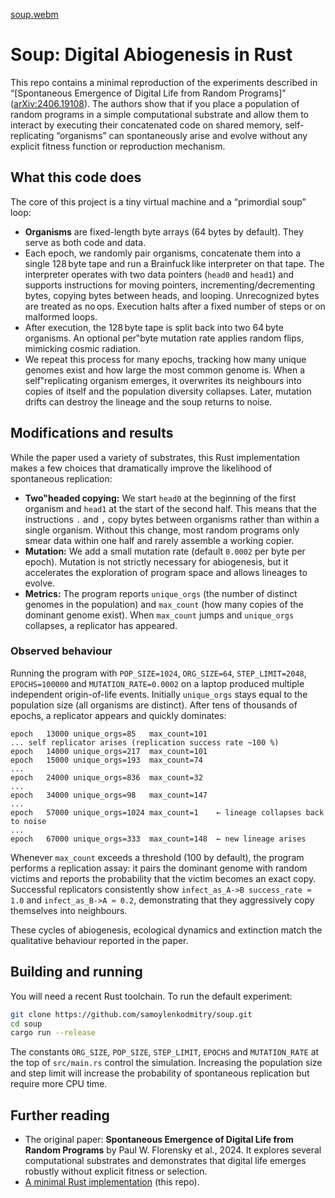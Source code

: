 

[soup.webm](https://github.com/user-attachments/assets/278bdbb3-db7b-4979-99ef-767a635cc438)


# Soup: Digital Abiogenesis in Rust

This repo contains a minimal reproduction of the experiments described in “[Spontaneous Emergence of Digital Life from Random Programs]” ([arXiv:2406.19108](https://arxiv.org/pdf/2406.19108)).  The authors show that if you place a population of random programs in a simple computational substrate and allow them to interact by executing their concatenated code on shared memory, self-replicating “organisms” can spontaneously arise and evolve without any explicit fitness function or reproduction mechanism.

## What this code does

The core of this project is a tiny virtual machine and a “primordial soup” loop:

- **Organisms** are fixed-length byte arrays (64 bytes by default).  They serve as both code and data.
- Each epoch, we randomly pair organisms, concatenate them into a single 128 byte tape and run a Brainfuck like interpreter on that tape.  The interpreter operates with two data pointers (`head0` and `head1`) and supports instructions for moving pointers, incrementing/decrementing bytes, copying bytes between heads, and looping.  Unrecognized bytes are treated as no ops.  Execution halts after a fixed number of steps or on malformed loops.
- After execution, the 128 byte tape is split back into two 64 byte organisms.  An optional per‟byte mutation rate applies random flips, mimicking cosmic radiation.
- We repeat this process for many epochs, tracking how many unique genomes exist and how large the most common genome is.  When a self‟replicating organism emerges, it overwrites its neighbours into copies of itself and the population diversity collapses.  Later, mutation drifts can destroy the lineage and the soup returns to noise.

## Modifications and results

While the paper used a variety of substrates, this Rust implementation makes a few choices that dramatically improve the likelihood of spontaneous replication:

- **Two‟headed copying:** We start `head0` at the beginning of the first organism and `head1` at the start of the second half.  This means that the instructions `.` and `,` copy bytes between organisms rather than within a single organism.  Without this change, most random programs only smear data within one half and rarely assemble a working copier.
- **Mutation:** We add a small mutation rate (default `0.0002` per byte per epoch).  Mutation is not strictly necessary for abiogenesis, but it accelerates the exploration of program space and allows lineages to evolve.
- **Metrics:** The program reports `unique_orgs` (the number of distinct genomes in the population) and `max_count` (how many copies of the dominant genome exist).  When `max_count` jumps and `unique_orgs` collapses, a replicator has appeared.

### Observed behaviour

Running the program with `POP_SIZE=1024`, `ORG_SIZE=64`, `STEP_LIMIT=2048`, `EPOCHS=100000` and `MUTATION_RATE=0.0002` on a laptop produced multiple independent origin-of-life events.  Initially `unique_orgs` stays equal to the population size (all organisms are distinct).  After tens of thousands of epochs, a replicator appears and quickly dominates:

```
epoch   13000 unique_orgs=85   max_count=101
... self replicator arises (replication success rate ~100 %)
epoch   14000 unique_orgs=217  max_count=101
epoch   15000 unique_orgs=193  max_count=74
...
epoch   24000 unique_orgs=836  max_count=32
...
epoch   34000 unique_orgs=98   max_count=147
...
epoch   57000 unique_orgs=1024 max_count=1    ← lineage collapses back to noise
...
epoch   67000 unique_orgs=333  max_count=148  ← new lineage arises
```

Whenever `max_count` exceeds a threshold (100 by default), the program performs a replication assay: it pairs the dominant genome with random victims and reports the probability that the victim becomes an exact copy.  Successful replicators consistently show `infect_as_A->B success_rate ≈ 1.0` and `infect_as_B->A ≈ 0.2`, demonstrating that they aggressively copy themselves into neighbours.

These cycles of abiogenesis, ecological dynamics and extinction match the qualitative behaviour reported in the paper.

## Building and running

You will need a recent Rust toolchain.  To run the default experiment:

```bash
git clone https://github.com/samoylenkodmitry/soup.git
cd soup
cargo run --release
```

The constants `ORG_SIZE`, `POP_SIZE`, `STEP_LIMIT`, `EPOCHS` and `MUTATION_RATE` at the top of `src/main.rs` control the simulation.  Increasing the population size and step limit will increase the probability of spontaneous replication but require more CPU time.

## Further reading

- The original paper: **Spontaneous Emergence of Digital Life from Random Programs** by Paul W. Florensky et al., 2024.  It explores several computational substrates and demonstrates that digital life emerges robustly without explicit fitness or selection.
- [A minimal Rust implementation](https://github.com/samoylenkodmitry/soup) (this repo).
